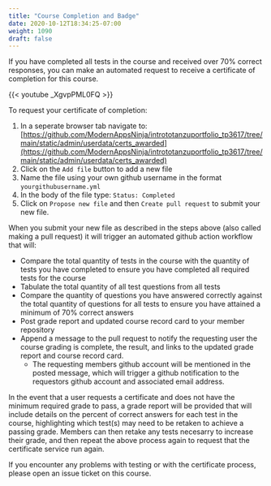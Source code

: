 ```yaml
---
title: "Course Completion and Badge"
date: 2020-10-12T18:34:25-07:00
weight: 1090
draft: false
---
```

If you have completed all tests in the course and received over 70% correct responses, you can make an automated request to receive a certificate of completion for this course.  
   

{{< youtube _XgvpPML0FQ >}}
  
  
To request your certificate of completion:
1. In a seperate browser tab navigate to: [https://github.com/ModernAppsNinja/intrototanzuportfolio_tp3617/tree/main/static/admin/userdata/certs_awarded](https://github.com/ModernAppsNinja/intrototanzuportfolio_tp3617/tree/main/static/admin/userdata/certs_awarded)
2. Click on the `Add file` button to add a new file
3. Name the file using your own github username in the format `yourgithubusername.yml`
4. In the body of the file type: `Status: Completed`
5. Click on `Propose new file` and then `Create pull request` to submit your new file. 

When you submit your new file as described in the steps above (also called making a pull request) it will trigger an automated github action workflow that will:
- Compare the total quantity of tests in the course with the quantity of tests you have completed to ensure you have completed all required tests for the course
- Tabulate the total quantity of all test questions from all tests
- Compare the quantity of questions you have answered correctly against the total quantity of questions for all tests to ensure you have attained a minimum of 70% correct answers
- Post grade report and updated course record card to your member repository
- Append a message to the pull request to notify the requesting user the course grading is complete, the result, and links to the updated grade report and course record card. 
  - The requesting members github account will be mentioned in the posted message, which will trigger a github notification to the requestors github account and associated email address. 

In the event that a user requests a certificate and does not have the minimum required grade to pass, a grade report will be provided that will include details on the percent of correct answers for each test in the course, highlighting which test(s) may need to be retaken to achieve a passing grade. Members can then retake any tests necesarry to increase their grade, and then repeat the above process again to request that the certificate service run again. 

If you encounter any problems with testing or with the certificate process, please open an issue ticket on this course.
